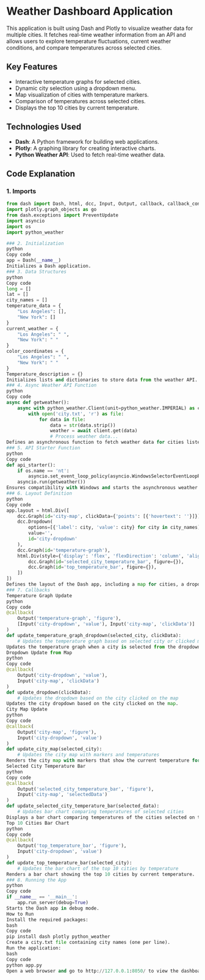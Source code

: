 # Weather Dashboard Application

This application is built using Dash and Plotly to visualize weather data for multiple cities. It fetches real-time weather information from an API and allows users to explore temperature fluctuations, current weather conditions, and compare temperatures across selected cities.

## Key Features
- Interactive temperature graphs for selected cities.
- Dynamic city selection using a dropdown menu.
- Map visualization of cities with temperature markers.
- Comparison of temperatures across selected cities.
- Displays the top 10 cities by current temperature.

## Technologies Used
- **Dash**: A Python framework for building web applications.
- **Plotly**: A graphing library for creating interactive charts.
- **Python Weather API**: Used to fetch real-time weather data.

## Code Explanation

### 1. Imports
```python
from dash import Dash, html, dcc, Input, Output, callback, callback_context
import plotly.graph_objects as go
from dash.exceptions import PreventUpdate
import asyncio
import os
import python_weather

### 2. Initialization
python
Copy code
app = Dash(__name__)
Initializes a Dash application.
### 3. Data Structures
python
Copy code
long = []
lat = []
city_names = []
temperature_data = {
    "Los Angeles": [],
    "New York": []
}
current_weather = {
    "Los Angeles": " ",
    "New York": " "
}
color_coordinates = {
    "Los Angeles": " ",
    "New York": " "
}
Temperature_description = {}
Initializes lists and dictionaries to store data from the weather API.
### 4. Async Weather API Function
python
Copy code
async def getweather():
    async with python_weather.Client(unit=python_weather.IMPERIAL) as client:
        with open('city.txt', 'r') as file:
            for data in file:
                data = str(data.strip())
                weather = await client.get(data)
                # Process weather data...
Defines an asynchronous function to fetch weather data for cities listed in a file (city.txt). It retrieves temperature, coordinates, and descriptions for each city and stores them in the corresponding data structures.
### 5. API Starter Function
python
Copy code
def api_starter():
    if os.name == 'nt':
        asyncio.set_event_loop_policy(asyncio.WindowsSelectorEventLoopPolicy())
    asyncio.run(getweather())
Ensures compatibility with Windows and starts the asynchronous weather fetching process.
### 6. Layout Definition
python
Copy code
app.layout = html.Div([
    dcc.Graph(id='city-map', clickData={'points': [{'hovertext': ''}]}),
    dcc.Dropdown(
        options=[{'label': city, 'value': city} for city in city_names],
        value='',
        id='city-dropdown'
    ),
    dcc.Graph(id='temperature-graph'),
    html.Div(style={'display': 'flex', 'flexDirection': 'column', 'alignItems': 'center', 'gap': '20px'}, children=[
        dcc.Graph(id='selected_city_temperature_bar', figure={}),
        dcc.Graph(id='top_temperature_bar', figure={}),
    ])
])
Defines the layout of the Dash app, including a map for cities, a dropdown for city selection, and several graphs for temperature visualization.
### 7. Callbacks
Temperature Graph Update
python
Copy code
@callback(
    Output('temperature-graph', 'figure'),
    [Input('city-dropdown', 'value'), Input('city-map', 'clickData')]
)
def update_temperature_graph_dropdown(selected_city, clickData):
    # Updates the temperature graph based on selected city or clicked map point
Updates the temperature graph when a city is selected from the dropdown or when a point on the map is clicked.
Dropdown Update from Map
python
Copy code
@callback(
    Output('city-dropdown', 'value'),
    Input('city-map', 'clickData')
)
def update_dropdown(clickData):
    # Updates the dropdown based on the city clicked on the map
Updates the city dropdown based on the city clicked on the map.
City Map Update
python
Copy code
@callback(
    Output('city-map', 'figure'),
    Input('city-dropdown', 'value')
)
def update_city_map(selected_city):
    # Updates the city map with markers and temperatures
Renders the city map with markers that show the current temperature for each city.
Selected City Temperature Bar
python
Copy code
@callback(
    Output('selected_city_temperature_bar', 'figure'),
    Input('city-map', 'selectedData')
)
def update_selected_city_temperature_bar(selected_data):
    # Updates bar chart comparing temperatures of selected cities
Displays a bar chart comparing temperatures of the cities selected on the map.
Top 10 Cities Bar Chart
python
Copy code
@callback(
    Output('top_temperature_bar', 'figure'),
    Input('city-dropdown', 'value')
)
def update_top_temperature_bar(selected_city):
    # Updates the bar chart of the top 10 cities by temperature
Renders a bar chart showing the top 10 cities by current temperature.
### 8. Running the App
python
Copy code
if __name__ == '__main__':
    app.run_server(debug=True)
Starts the Dash app in debug mode.
How to Run
Install the required packages:
bash
Copy code
pip install dash plotly python_weather
Create a city.txt file containing city names (one per line).
Run the application:
bash
Copy code
python app.py
Open a web browser and go to http://127.0.0.1:8050/ to view the dashboard.
